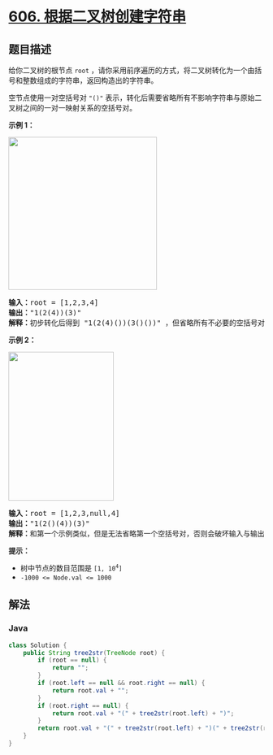 # [606. 根据二叉树创建字符串](https://leetcode.cn/problems/construct-string-from-binary-tree)

## 题目描述

<p>给你二叉树的根节点 <code>root</code> ，请你采用前序遍历的方式，将二叉树转化为一个由括号和整数组成的字符串，返回构造出的字符串。</p>

<p>空节点使用一对空括号对 <code>"()"</code> 表示，转化后需要省略所有不影响字符串与原始二叉树之间的一对一映射关系的空括号对。</p>

<div class="original__bRMd">
<div>

<p><strong>示例 1：</strong></p>
<img alt="" src="https://gcore.jsdelivr.net/gh/doocs/leetcode@main/solution/0600-0699/0606.Construct%20String%20from%20Binary%20Tree/images/cons1-tree.jpg" style="width: 292px; height: 301px;" />
<pre>
<strong>输入：</strong>root = [1,2,3,4]
<strong>输出：</strong>"1(2(4))(3)"
<strong>解释：</strong>初步转化后得到 "1(2(4)())(3()())" ，但省略所有不必要的空括号对后，字符串应该是"1(2(4))(3)" 。
</pre>

<p><strong>示例 2：</strong></p>
<img alt="" src="https://gcore.jsdelivr.net/gh/doocs/leetcode@main/solution/0600-0699/0606.Construct%20String%20from%20Binary%20Tree/images/cons2-tree.jpg" style="width: 207px; height: 293px;" />
<pre>
<strong>输入：</strong>root = [1,2,3,null,4]
<strong>输出：</strong>"1(2()(4))(3)"
<strong>解释：</strong>和第一个示例类似，但是无法省略第一个空括号对，否则会破坏输入与输出一一映射的关系。</pre>

<p><strong>提示：</strong></p>

<ul>
	<li>树中节点的数目范围是 <code>[1, 10<sup>4</sup>]</code></li>
	<li><code>-1000 &lt;= Node.val &lt;= 1000</code></li>
</ul>
</div>
</div>

## 解法

### **Java**

```java
class Solution {
    public String tree2str(TreeNode root) {
        if (root == null) {
            return "";
        }
        if (root.left == null && root.right == null) {
            return root.val + "";
        }
        if (root.right == null) {
            return root.val + "(" + tree2str(root.left) + ")";
        }
        return root.val + "(" + tree2str(root.left) + ")(" + tree2str(root.right) + ")";
    }
}
```
